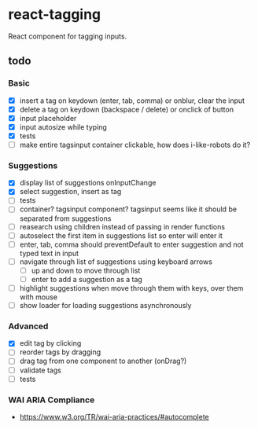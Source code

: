 # react-tagging
React component for tagging inputs.

## todo
### Basic
- [X] insert a tag on keydown (enter, tab, comma) or onblur, clear the input
- [X] delete a tag on keydown (backspace / delete) or onclick of button
- [X] input placeholder
- [X] input autosize while typing
- [X] tests
- [ ] make entire tagsinput container clickable, how does i-like-robots do it?

### Suggestions
- [X] display list of suggestions onInputChange
- [X] select suggestion, insert as tag
- [ ] tests
- [ ] container? tagsinput component? tagsinput seems like it should be separated from suggestions
- [ ] reasearch using children instead of passing in render functions
- [ ] autoselect the first item in suggestions list so enter will enter it
- [ ] enter, tab, comma should preventDefault to enter suggestion and not typed text in input
- [ ] navigate through list of suggestions using keyboard arrows
  - [ ] up and down to move through list
  - [ ] enter to add a suggestion as a tag
- [ ] highlight suggestions when move through them with keys, over them with mouse
- [ ] show loader for loading suggestions asynchronously

### Advanced
- [X] edit tag by clicking
- [ ] reorder tags by dragging
- [ ] drag tag from one component to another (onDrag?)
- [ ] validate tags
- [ ] tests

### WAI ARIA Compliance
- https://www.w3.org/TR/wai-aria-practices/#autocomplete
